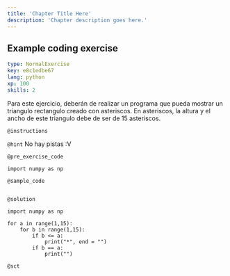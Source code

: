 ```yaml
---
title: 'Chapter Title Here'
description: 'Chapter description goes here.'
---
```


## Example coding exercise

```yaml
type: NormalExercise
key: e8c1edbe67
lang: python
xp: 100
skills: 2
```

Para este ejercicio, deberán de realizar un programa que pueda mostrar un triangulo rectangulo creado con asteriscos. En asteriscos, la altura y el ancho de este triangulo debe de ser de 15 asteriscos.

`@instructions`


`@hint`
No hay pistas :V

`@pre_exercise_code`
```{python}
import numpy as np
```

`@sample_code`
```{python}

```

`@solution`
```{python}
import numpy as np

for a in range(1,15):
    for b in range(1,15):
        if b <= a:
            print("*", end = "")
        if b == a:
            print("")

```

`@sct`
```{python}

```
